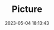 ---
weight: 1
images:
- /images/edited/39.jpeg
title: Picture
date: 2023-05-04 18:13:43
tags:
- luminar
- work
---